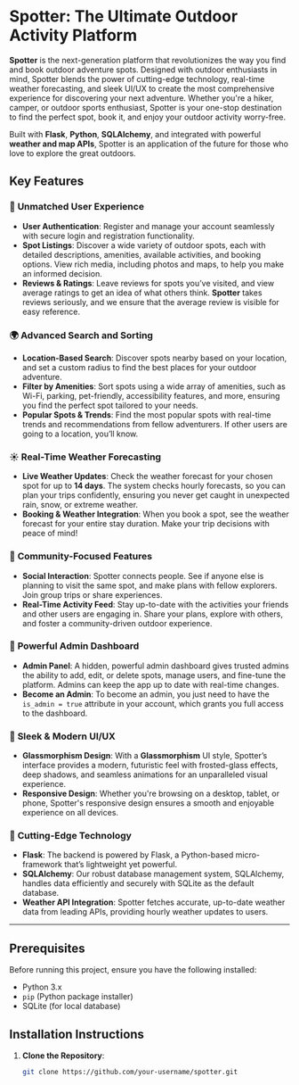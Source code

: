 # Spotter: The Ultimate Outdoor Activity Platform

**Spotter** is the next-generation platform that revolutionizes the way you find and book outdoor adventure spots. Designed with outdoor enthusiasts in mind, Spotter blends the power of cutting-edge technology, real-time weather forecasting, and sleek UI/UX to create the most comprehensive experience for discovering your next adventure. Whether you're a hiker, camper, or outdoor sports enthusiast, Spotter is your one-stop destination to find the perfect spot, book it, and enjoy your outdoor activity worry-free.

Built with **Flask**, **Python**, **SQLAlchemy**, and integrated with powerful **weather and map APIs**, Spotter is an application of the future for those who love to explore the great outdoors.

## Key Features

### 🚀 **Unmatched User Experience**
- **User Authentication**: Register and manage your account seamlessly with secure login and registration functionality.
- **Spot Listings**: Discover a wide variety of outdoor spots, each with detailed descriptions, amenities, available activities, and booking options. View rich media, including photos and maps, to help you make an informed decision.
- **Reviews & Ratings**: Leave reviews for spots you’ve visited, and view average ratings to get an idea of what others think. **Spotter** takes reviews seriously, and we ensure that the average review is visible for easy reference.

### 🌍 **Advanced Search and Sorting**
- **Location-Based Search**: Discover spots nearby based on your location, and set a custom radius to find the best places for your outdoor adventure. 
- **Filter by Amenities**: Sort spots using a wide array of amenities, such as Wi-Fi, parking, pet-friendly, accessibility features, and more, ensuring you find the perfect spot tailored to your needs.
- **Popular Spots & Trends**: Find the most popular spots with real-time trends and recommendations from fellow adventurers. If other users are going to a location, you’ll know.

### ☀️ **Real-Time Weather Forecasting**
- **Live Weather Updates**: Check the weather forecast for your chosen spot for up to **14 days**. The system checks hourly forecasts, so you can plan your trips confidently, ensuring you never get caught in unexpected rain, snow, or extreme weather.
- **Booking & Weather Integration**: When you book a spot, see the weather forecast for your entire stay duration. Make your trip decisions with peace of mind!

### 🌟 **Community-Focused Features**
- **Social Interaction**: Spotter connects people. See if anyone else is planning to visit the same spot, and make plans with fellow explorers. Join group trips or share experiences.
- **Real-Time Activity Feed**: Stay up-to-date with the activities your friends and other users are engaging in. Share your plans, explore with others, and foster a community-driven outdoor experience.

### 🔐 **Powerful Admin Dashboard**
- **Admin Panel**: A hidden, powerful admin dashboard gives trusted admins the ability to add, edit, or delete spots, manage users, and fine-tune the platform. Admins can keep the app up to date with real-time changes.
- **Become an Admin**: To become an admin, you just need to have the `is_admin = true` attribute in your account, which grants you full access to the dashboard.

### 🎨 **Sleek & Modern UI/UX**
- **Glassmorphism Design**: With a **Glassmorphism** UI style, Spotter’s interface provides a modern, futuristic feel with frosted-glass effects, deep shadows, and seamless animations for an unparalleled visual experience.
- **Responsive Design**: Whether you're browsing on a desktop, tablet, or phone, Spotter's responsive design ensures a smooth and enjoyable experience on all devices.

### 🔧 **Cutting-Edge Technology**
- **Flask**: The backend is powered by Flask, a Python-based micro-framework that’s lightweight yet powerful.
- **SQLAlchemy**: Our robust database management system, SQLAlchemy, handles data efficiently and securely with SQLite as the default database.
- **Weather API Integration**: Spotter fetches accurate, up-to-date weather data from leading APIs, providing hourly weather updates to users.

---

## Prerequisites

Before running this project, ensure you have the following installed:
- Python 3.x
- `pip` (Python package installer)
- SQLite (for local database)

## Installation Instructions

1. **Clone the Repository**:
   ```bash
   git clone https://github.com/your-username/spotter.git
